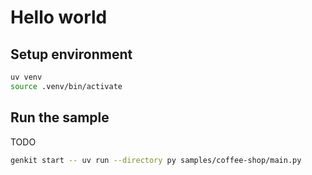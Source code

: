 # Hello world

## Setup environment

```bash
uv venv
source .venv/bin/activate
```

## Run the sample

TODO

```bash
genkit start -- uv run --directory py samples/coffee-shop/main.py
```
